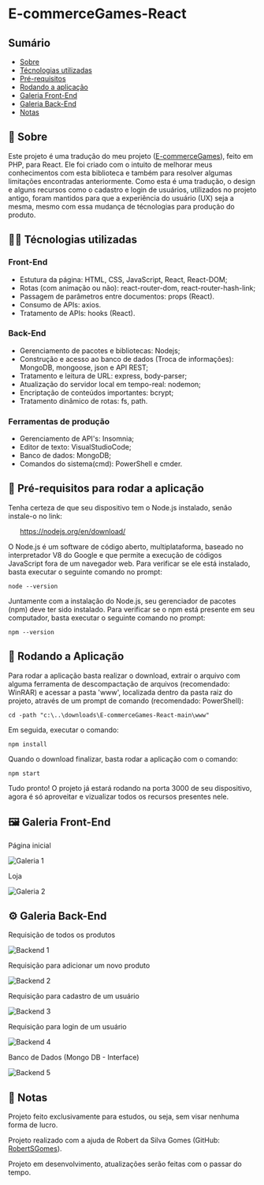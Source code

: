 <h1>E-commerceGames-React</h1>
  <h2>Sumário</h2>
    <ul>
      <li><a href="#sobre">Sobre</a></li>
      <li><a href="#tecnologias">Técnologias utilizadas</a></li>
      <li><a href="#requisitos">Pré-requisitos</a></li>
      <li><a href="#instalacao">Rodando a aplicação</a></li>
      <li><a href="#galeria">Galeria Front-End</a></li>
      <li><a href="#galeria2">Galeria Back-End</a></li>
      <li><a href="#nota">Notas</a></li>
    </ul>    
  <h2 id='sobre'>💬 Sobre</h2>
  Este projeto é uma tradução do meu projeto (<a href="https://github.com/RogerSGomes/E-commerceGames">E-commerceGames</a>), feito em PHP, para React. Ele foi criado com o intuito de melhorar meus conhecimentos com esta biblioteca e também para resolver algumas limitações encontradas anteriormente. Como esta é uma tradução, o design e alguns recursos como o cadastro e login de usuários, utilizados no projeto antigo, foram mantidos para que a experiência do usuário (UX) seja a mesma, mesmo com essa mudança de técnologias para produção do produto.
  
  <h2 id='tecnologias'>👨‍💻 Técnologias utilizadas</h2>
  <h3> Front-End </h3>
  <ul>
    <li>Estutura da página: HTML, CSS, JavaScript, React, React-DOM;</li>
    <li>Rotas (com animação ou não): react-router-dom, react-router-hash-link;</li>
    <li>Passagem de parâmetros entre documentos: props (React).</li>
    <li>Consumo de APIs: axios.</li>
    <li>Tratamento de APIs: hooks (React).</li>
  </ul>
  
  <h3> Back-End </h3>
  
  <ul>
    <li>Gerenciamento de pacotes e bibliotecas: Nodejs;</li>
    <li>Construção e acesso ao banco de dados (Troca de informações): MongoDB, mongoose, json e API REST;</li>
    <li>Tratamento e leitura de URL: express, body-parser;</li>
    <li>Atualização do servidor local em tempo-real: nodemon;</li>
    <li>Encriptação de conteúdos importantes: bcrypt;</li>
    <li>Tratamento dinâmico de rotas: fs, path.</li>
  </ul>
  
  <h3> Ferramentas de produção </h3>
  <ul>
    <li>Gerenciamento de API's: Insomnia;</li>
    <li>Editor de texto: VisualStudioCode;</li>
    <li>Banco de dados: MongoDB;</li>
    <li>Comandos do sistema(cmd): PowerShell e cmder.</li>
  </ul>
  
  <h2 id='requisitos'>🧩 Pré-requisitos para rodar a aplicação</h2>
  <p>Tenha certeza de que seu dispositivo tem o Node.js instalado, senão instale-o no link:</p>
  <ul>
    <a href="https://nodejs.org/en/download/">https://nodejs.org/en/download/</a>
  </ul>
  <p>O Node.js é um software de código aberto, multiplataforma, baseado no interpretador V8 do Google e que permite a execução de códigos JavaScript fora de um navegador web. Para verificar se ele está instalado, basta executar o seguinte comando no prompt:</p>
  
    node --version
  
  <p>Juntamente com a instalação do Node.js, seu gerenciador de pacotes (npm) deve ter sido instalado. Para verificar se o npm está presente em seu computador, basta executar o seguinte comando no prompt:</p>
  
    npm --version

  <h2 id='instalacao'>🚀 Rodando a Aplicação</h2>  
  <p>Para rodar a aplicação basta realizar o download, extrair o arquivo com alguma ferramenta de descompactação de arquivos (recomendado: WinRAR) e acessar a pasta 'www', localizada dentro da pasta raiz do projeto, através de um prompt de comando (recomendado: PowerShell):</p>

    cd -path "c:\..\downloads\E-commerceGames-React-main\www"
  
  <p>Em seguida, executar o comando:</p>
  
    npm install
  
  <p>Quando o download finalizar, basta rodar a aplicação com o comando:</p>

    npm start
  
  <p>Tudo pronto! O projeto já estará rodando na porta 3000 de seu dispositivo, agora é só aproveitar e vizualizar todos os recursos presentes nele.</p>

  <h2 id='galeria'>🖼 Galeria Front-End</h2>
  <p>Página inicial</p>
  <img src="./github/Galeria1.jpg" alt="Galeria 1" />
  <p>Loja</p>
  <img src="./github/Galeria2.jpg" alt="Galeria 2" />
  
  <h2 id='galeria2'>⚙ Galeria Back-End</h2>
  <p>Requisição de todos os produtos</p>
  <img src="./github/Backend1.jpg" alt="Backend 1" />
  <p>Requisição para adicionar um novo produto</p>
  <img src="./github/Backend2.jpg" alt="Backend 2" />
  <p>Requisição para cadastro de um usuário</p>
  <img src="./github/Backend3.jpg" alt="Backend 3" />
  <p>Requisição para login de um usuário</p>
  <img src="./github/Backend4.jpg" alt="Backend 4" />
  <p>Banco de Dados (Mongo DB - Interface)</p>
  <img src="./github/Backend5.jpg" alt="Backend 5" />
  
  <h2 id='nota'>📃 Notas</h2>
  <p>Projeto feito exclusivamente para estudos, ou seja, sem visar nenhuma forma de lucro.</p>
  <p>Projeto realizado com a ajuda de Robert da Silva Gomes (GitHub: <a href="https://github.com/RobertSGomes/">RobertSGomes</a>).</p>
  <p>Projeto em desenvolvimento, atualizações serão feitas com o passar do tempo.</p>
  
